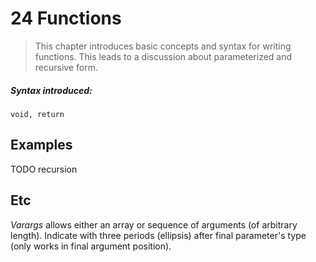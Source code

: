 # 24 Functions

>This chapter introduces basic concepts and syntax for writing functions. This leads to a discussion about parameterized and recursive form.

##### Syntax introduced:

```
void, return
```

## Examples

TODO recursion


## Etc

*Varargs* allows either an array or sequence of arguments (of arbitrary length). Indicate with three periods (ellipsis) after final parameter's type (only works in final argument position).
